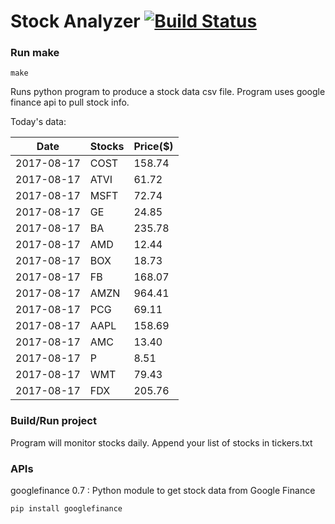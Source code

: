 # Stock Analyzer [![Build Status](https://travis-ci.org/ogoyal/StockAnalyzer.svg?branch=master)](https://travis-ci.org/ogoyal/StockAnalyzer)

### Run make
```
make
```

Runs python program to produce a stock data csv file. Program uses google finance api to pull stock info.

Today's data:

| Date| Stocks| Price($) | 
| --- | --- | ---  | 
| 2017-08-17| COST| 158.74 | 
| 2017-08-17| ATVI| 61.72 | 
| 2017-08-17| MSFT| 72.74 | 
| 2017-08-17| GE| 24.85 | 
| 2017-08-17| BA| 235.78 | 
| 2017-08-17| AMD| 12.44 | 
| 2017-08-17| BOX| 18.73 | 
| 2017-08-17| FB| 168.07 | 
| 2017-08-17| AMZN| 964.41 | 
| 2017-08-17| PCG| 69.11 | 
| 2017-08-17| AAPL| 158.69 | 
| 2017-08-17| AMC| 13.40 | 
| 2017-08-17| P| 8.51 | 
| 2017-08-17| WMT| 79.43 | 
| 2017-08-17| FDX| 205.76 | 

### Build/Run project

Program will monitor stocks daily. Append your list of stocks in tickers.txt

### APIs
googlefinance 0.7 : Python module to get stock data from Google Finance

```
pip install googlefinance
```

